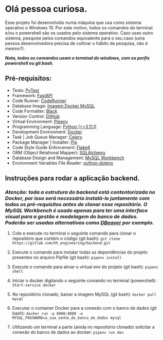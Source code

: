 
# Olá pessoa curiosa.

Esse projeto foi desenvolvido numa máquina que usa como sistema operativo o Windows 10. Por este motivo, todos os comandos do terminal e/ou o powershell são os usados pelo sistema operativo. Caso uses outro sistema, pesquise pelos comandos equivalente para o seu caso (uma pessoa desenvolvedora precisa de cultivar o hábito da pesquisa, não é mesmo?).

***Nota, todos os comandos usam o terminal do windows, com os perfis powershell ou git bash.***

## Pré-requisitos:
* Tests: [PyTest](https://docs.pytest.org)
* Framework: [FastAPI](https://fastapi.tiangolo.com)
* Code Runner: [CodeRunner](https://marketplace.visualstudio.com/items?itemName=formulahendry.code-runner)
* Database Image: [Imagem Docker MySQL](https://hub.docker.com/_/mysql)
* Code Formatter: [Black](https://pypi.org/project/black)
* Version Control: [GitHub](https://github.com/AladinoBorges/lessery_project)
* Virtual Environment: [Pipenv](https://pipenv.pypa.io/en/latest/#install-pipenv-today)
* Programming Language: [Python (>=3.11.1)](https://www.python.org/downloads/release/python-3111)
* Development Environment: [Docker](https://www.docker.com/get-started)
* Task | Job Queue Manager: [Celery](https://docs.celeryq.dev/en/stable)
* Package Manager | Installer: [Pip](https://pypi.org/project/pip)
* Code Style Guide Enforcement: [Flake8](https://pypi.org/project/flake8)
* ORM (Object Relational Mapper): [SQLAlchemy](https://www.sqlalchemy.org)
* Database Design and Management: [MySQL Workbench](https://dev.mysql.com/doc/workbench/en)
* Environment Variables File Reader: [python-dotenv](https://pypi.org/project/python-dotenv)
  
## Instruções para rodar a aplicação backend.

### ***Atenção: toda a estrutura do backend está contentorizada no Docker, por isso será necessário instalá-lo juntamente com todos os pré-requisitos antes de clonar esse repositório. O MySQL Workbench é usado apenas para ter uma interface visual para a gestão e modelagem do banco de dados. Poderão ser usadas alternativas como [DBeaver](https://dbeaver.io/) por exemplo.***

1. Cole e execute no terminal o seguinte comando para clonar o repositório que contém o código (git bash):
```git clone https://gitlab.com/hh_engineering/backend.git```

2. Execute o comando para instalar todas as dependências do projeto presentes no arquivo Pipfile (git bash):
```pipenv install```

3. Execute o comando para ativar o virtual env do projeto (git bash):
```pipenv shell```

3. Iniciar o docker digitando o seguinte comando no terminal (powershell):
```Start-service docker```

4. No repositório clonado, baixar a imagem MySQL (git bash):
```docker pull mysql```

5. Executar o container Docker para a conexão com o banco de dados (git bash): 
```docker run -p 8080:8080 -e MYSQL_PASSWORD=a_sua_senha_do_banco_de_dados mysql```

6. Utilizando um terminal a parte (ainda no repositório clonado) solicitar a conexão do banco de dados ao docker:
 ```pipenv run dev```
